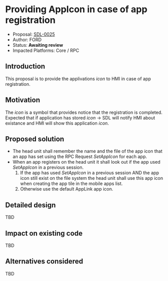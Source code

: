 # Providing AppIcon in case of app registration

* Proposal: [SDL-0025](0025-OnAppRegistered_AppIcon_to_HMI.md)
* Author: FORD
* Status: **Awaiting review**
* Impacted Platforms: Core / RPC

## Introduction 

This proposal is to provide the applivations _icon_ to HMI in case of app registration. 

## Motivation

The _icon_ is a symbol that provides notice that the registration is completed.   
Expected that if application has stored _icon_ -> SDL will notify HMI about existance and HMI will show this application _icon_.

## Proposed solution

- The head unit shall remember the name and the file of the app icon that an app has set using the RPC Request _SetAppIcon_ for each app.   
- When an app registers on the head unit it shall look out if the app used _SetAppIcon_ in a previous session.   
   1. If the app has used _SetAppIcon_ in a previous session AND the app icon still exist on the file system the head unit shall use this app icon when creating the app tile in the mobile apps list.
   2. Otherwise use the default AppLink app icon.

## Detailed design

TBD

## Impact on existing code

TBD

## Alternatives considered

TBD
